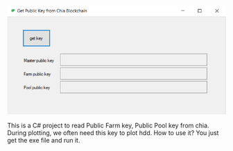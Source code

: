 ![Screenshot](screenshot.png)

This is a C# project to read Public Farm key, Public Pool key from chia. During plotting, we often need this key to plot hdd. 
How to use it?
You just get the exe file and run it.